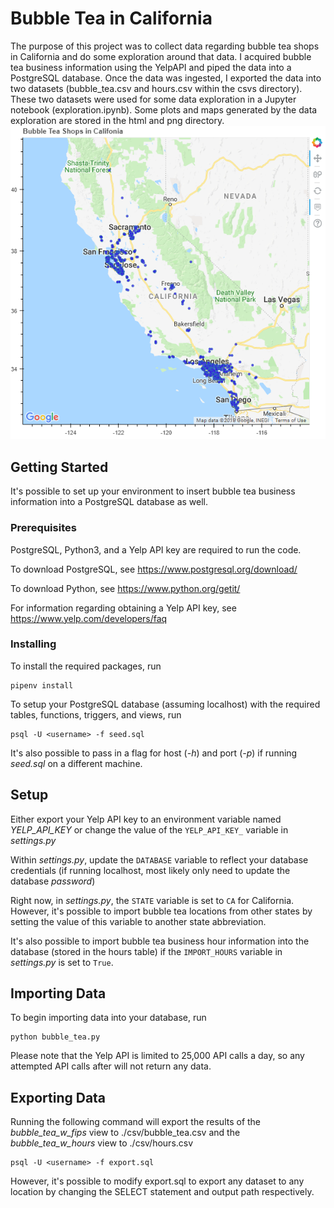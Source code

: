 # Bubble Tea in California

The purpose of this project was to collect data regarding bubble tea shops in California and do some exploration around that data.
I acquired bubble tea business information using the YelpAPI and piped the data into a PostgreSQL database. Once the data was ingested,
I exported the data into two datasets (bubble_tea.csv and hours.csv within the csvs directory). These two datasets were used for some
data exploration in a Jupyter notebook (exploration.ipynb). Some plots and maps generated by the data exploration are stored in the html
and png directory.
![alt text](./png/bubble_tea_ca_map.png)

## Getting Started

It's possible to set up your environment to insert bubble tea business information into a PostgreSQL database as well.

### Prerequisites

PostgreSQL, Python3, and a Yelp API key are required to run the code.

To download PostgreSQL, see https://www.postgresql.org/download/

To download Python, see https://www.python.org/getit/

For information regarding obtaining a Yelp API key, see https://www.yelp.com/developers/faq

### Installing

To install the required packages, run

```
pipenv install
```

To setup your PostgreSQL database (assuming localhost) with the required tables, functions, triggers, and views, run

```
psql -U <username> -f seed.sql
```

It's also possible to pass in a flag for host (_-h_) and port (_-p_) if running _seed.sql_ on a different machine.

## Setup

Either export your Yelp API key to an environment variable named _YELP_API_KEY_ or
change the value of the `YELP_API_KEY_` variable in _settings.py_

Within _settings.py_, update the `DATABASE` variable to reflect your database credentials
(if running localhost, most likely only need to update the database _password_)

Right now, in _settings.py_, the `STATE` variable is set to `CA` for California.
However, it's possible to import bubble tea locations from other states by
setting the value of this variable to another state abbreviation.

It's also possible to import bubble tea business hour information into the database (stored in the hours table)
if the `IMPORT_HOURS` variable in _settings.py_ is set to `True`.

## Importing Data

To begin importing data into your database, run

```
python bubble_tea.py
```

Please note that the Yelp API is limited to 25,000 API calls a day, so any attempted API calls after
will not return any data.

## Exporting Data

Running the following command will export the results of the _bubble_tea_w_fips_ view to ./csv/bubble_tea.csv
and the _bubble_tea_w_hours_ view to ./csv/hours.csv

```
psql -U <username> -f export.sql
```

However, it's possible to modify export.sql to export any dataset to any location by changing the SELECT statement and output path respectively.
